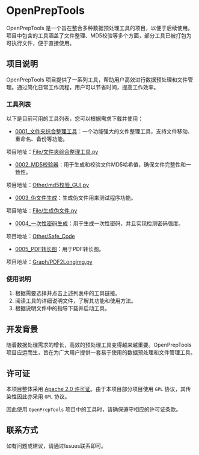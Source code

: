 # OpenPrepTools

OpenPrepTools 是一个旨在整合多种数据预处理工具的项目，以便于后续使用。项目中包含的工具涵盖了文件整理、MD5校验等多个方面，部分工具已被打包为可执行文件，便于直接使用。

## 项目说明

OpenPrepTools 项目提供了一系列工具，帮助用户高效进行数据预处理和文件管理。通过简化日常工作流程，用户可以节省时间，提高工作效率。

### 工具列表

以下是目前可用的工具列表，您可以根据需求下载并使用：

- [0001_文件夹综合整理工具](说明文件/文件夹综合整理工具.md)：一个功能强大的文件整理工具，支持文件移动、重命名、备份等功能。

项目地址：[File/文件夹综合整理工具.py](File/文件夹综合整理工具.py)

- [0002_MD5校验器](说明文件/MD5校验器.md)：用于生成和校验文件MD5哈希值，确保文件完整性和一致性。 

项目地址：[Other/md5校验_GUI.py](Other/md5校验_GUI.py)

- [0003_伪文件生成](说明文件/生成伪文件.md)：生成伪文件用来测试程序功能。

项目地址：[File/生成伪文件.py](File/生成伪文件.py)

- [0004_一次性密码生成](说明文件/一次性密码生成.md)：用于生成一次性密码，并且实现检测密码强度。

项目地址：[Other/Safe_Code](Other/Safe_Code)

- [0005_PDF转长图](说明文件/PDF转长图.md)：用于PDF转长图。

项目地址：[Graph/PDF2Longimg.py](Graph/PDF2Longimg.py)

### 使用说明

1. 根据需要选择并点击上述列表中的工具链接。
2. 阅读工具的详细说明文件，了解其功能和使用方法。
3. 根据说明文件中的指导下载并启动工具。

## 开发背景

随着数据处理需求的增长，高效的预处理工具变得越来越重要。OpenPrepTools 项目应运而生，旨在为广大用户提供一套易于使用的数据预处理和文件管理工具。

## 许可证

本项目整体采用 [Apache 2.0 许可证](LICENSE)。由于本项目部分项目使用 `GPL` 协议，其传染性因此亦采用 `GPL` 协议。

因此使用 `OpenPrepTools` 项目中的工具时，请确保遵守相应的许可证条款。

## 联系方式

如有问题或建议，请通过Issues联系即可。
